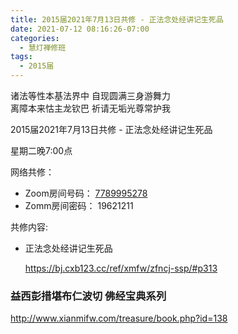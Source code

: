 ```yaml
---
title: 2015届2021年7月13日共修 - 正法念处经讲记生死品
date: 2021-07-12 08:16:26-07:00
categories:
  - 慧灯禅修班
tags:
  - 2015届
---
```

诸法等性本基法界中 自现圆满三身游舞力  
离障本来怙主龙钦巴 祈请无垢光尊常护我  

2015届2021年7月13日共修 - 正法念处经讲记生死品

星期二晚7:00点

网络共修：
- Zoom房间号码： [7789995278](https://us02web.zoom.us/j/7789995278?pwd=VjZmbWJFY2k2K0E5RVB2cTNIQmhqUT09)
- Zomm房间密码： 19621211

共修内容: 

* 正法念处经讲记生死品
  
  <https://bj.cxb123.cc/ref/xmfw/zfncj-ssp/#p313>

### 益西彭措堪布仁波切 佛经宝典系列
<http://www.xianmifw.com/treasure/book.php?id=138>

